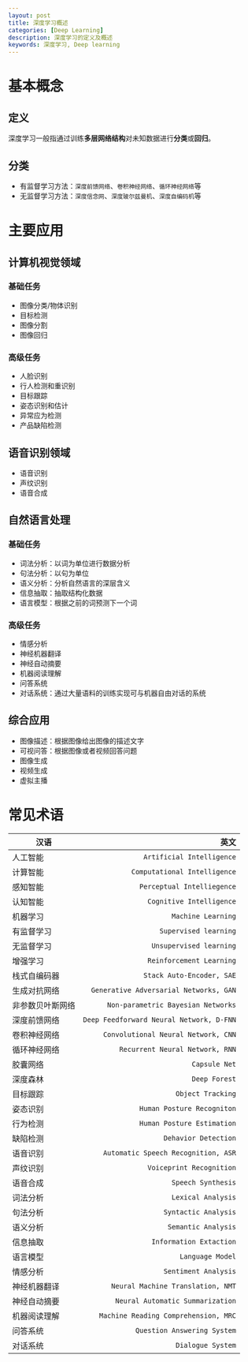 ```yaml
---
layout: post
title: 深度学习概述
categories: [Deep Learning]
description: 深度学习的定义及概述
keywords: 深度学习, Deep learning
---
```


# 基本概念

## 定义

深度学习一般指通过训练**多层网络结构**对未知数据进行**分类**或**回归**。

## 分类

- 有监督学习方法：`深度前馈网络`、`卷积神经网络`、`循环神经网络`等
- 无监督学习方法：`深度信念网`、`深度玻尔兹曼机`、`深度自编码机`等

# 主要应用

## 计算机视觉领域

### 基础任务

- 图像分类/物体识别
- 目标检测
- 图像分割
- 图像回归

### 高级任务
- 人脸识别
- 行人检测和重识别
- 目标跟踪
- 姿态识别和估计
- 异常应为检测
- 产品缺陷检测

## 语音识别领域

- 语音识别
- 声纹识别
- 语音合成

## 自然语言处理

### 基础任务

- 词法分析：以词为单位进行数据分析
- 句法分析：以句为单位
- 语义分析：分析自然语言的深层含义
- 信息抽取：抽取结构化数据
- 语言模型：根据之前的词预测下一个词

### 高级任务

- 情感分析
- 神经机器翻译
- 神经自动摘要
- 机器阅读理解
- 问答系统
- 对话系统：通过大量语料的训练实现可与机器自由对话的系统

## 综合应用

- 图像描述：根据图像给出图像的描述文字
- 可视问答：根据图像或者视频回答问题
- 图像生成
- 视频生成
- 虚拟主播




# 常见术语

| 汉语             |                                     英文 |
| ---------------- | ---------------------------------------: |
| 人工智能         |                `Artificial Intelligence` |
| 计算智能         |             `Computational Intelligence` |
| 感知智能         |               `Perceptual Intelliegence` |
| 认知智能         |                 `Cognitive Intelligence` |
| 机器学习         |                       `Machine Learning` |
| 有监督学习       |                    `Supervised learning` |
| 无监督学习       |                  `Unsupervised learning` |
| 增强学习         |                 `Reinforcement Learning` |
| 栈式自编码器     |                `Stack Auto-Encoder, SAE` |
| 生成对抗网络     |   `Generative Adversarial Networks, GAN` |
| 非参数贝叶斯网络 |       `Non-parametric Bayesian Networks` |
| 深度前馈网络     | `Deep Feedforward Neural Network, D-FNN` |
| 卷积神经网络     |      `Convolutional Neural Network, CNN` |
| 循环神经网络     |          `Recurrent Neural Network, RNN` |
| 胶囊网络         |                            `Capsule Net` |
| 深度森林         |                            `Deep Forest` |
| 目标跟踪         |                        `Object Tracking` |
| 姿态识别         |               `Human Posture Recogniton` |
| 行为检测         |               `Human Posture Estimation` |
| 缺陷检测         |                     `Dehavior Detection` |
| 语音识别         |      `Automatic Speech Recognition, ASR` |
| 声纹识别         |                 `Voiceprint Recognition` |
| 语音合成         |                       `Speech Synthesis` |
| 词法分析         |                       `Lexical Analysis` |
| 句法分析         |                     `Syntactic Analysis` |
| 语义分析         |                      `Semantic Analysis` |
| 信息抽取         |                  `Information Extaction` |
| 语言模型         |                         `Language Model` |
| 情感分析         |                     `Sentiment Analysis` |
| 神经机器翻译     |        `Neural Machine Translation, NMT` |
| 神经自动摘要     |         `Neural Automatic Summarization` |
| 机器阅读理解     |     `Machine Reading Comprehension, MRC` |
| 问答系统         |              `Question Answering System` |
| 对话系统         |                        `Dialogue System` |
